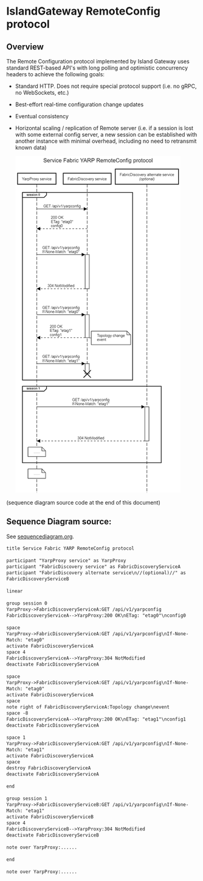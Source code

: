 # IslandGateway RemoteConfig protocol

## Overview

The Remote Configuration protocol implemented by Island Gateway uses standard REST-based API's with long polling and optimistic concurrency headers to achieve the following goals:
* Standard HTTP. Does not require special protocol support (i.e. no gRPC, no WebSockets, etc.)
* Best-effort real-time configuration change updates
* Eventual consistency
* Horizontal scaling / replication of Remote server (i.e. if a session is lost with some external config server, a new session can be established with another instance with minimal overhead, including no need to retransmit known data)

  ![sequence diagram](docs/RemoteConfig-SequenceDiagram.png)

(sequence diagram source code at the end of this document)


## Sequence Diagram source:

See [sequencediagram.org](https://sequencediagram.org/).

```
title Service Fabric YARP RemoteConfig protocol

participant "YarpProxy service" as YarpProxy
participant "FabricDiscovery service" as FabricDiscoveryServiceA
participant "FabricDiscovery alternate service\n//(optional)//" as FabricDiscoveryServiceB

linear

group session 0
YarpProxy->FabricDiscoveryServiceA:GET /api/v1/yarpconfig
FabricDiscoveryServiceA-->YarpProxy:200 OK\nETag: "etag0"\nconfig0

space
YarpProxy->FabricDiscoveryServiceA:GET /api/v1/yarpconfig\nIf-None-Match: "etag0"
activate FabricDiscoveryServiceA
space 4
FabricDiscoveryServiceA-->YarpProxy:304 NotModified
deactivate FabricDiscoveryServiceA

space
YarpProxy->FabricDiscoveryServiceA:GET /api/v1/yarpconfig\nIf-None-Match: "etag0"
activate FabricDiscoveryServiceA
space
note right of FabricDiscoveryServiceA:Topology change\nevent
space -8
FabricDiscoveryServiceA-->YarpProxy:200 OK\nETag: "etag1"\nconfig1
deactivate FabricDiscoveryServiceA

space 1
YarpProxy->FabricDiscoveryServiceA:GET /api/v1/yarpconfig\nIf-None-Match: "etag1"
activate FabricDiscoveryServiceA
space 
destroy FabricDiscoveryServiceA
deactivate FabricDiscoveryServiceA

end

group session 1
YarpProxy->FabricDiscoveryServiceB:GET /api/v1/yarpconfig\nIf-None-Match: "etag1"
activate FabricDiscoveryServiceB
space 4
FabricDiscoveryServiceB-->YarpProxy:304 NotModified
deactivate FabricDiscoveryServiceB

note over YarpProxy:......

end

note over YarpProxy:......
```
